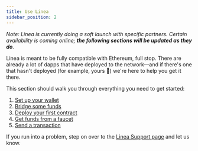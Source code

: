 ```yaml
---
title: Use Linea
sidebar_position: 2
---
```


_Note: Linea is currently doing a soft launch with specific partners. Certain availability is coming online; **the following sections will be updated as they do**._

Linea is meant to be fully compatible with Ethereum, full stop. There are already a lot of dapps that have deployed to the network—and if there's one that hasn't deployed (for example, yours 👀) we're here to help you get it there.

This section should walk you through everything you need to get started:

1. [Set up your wallet](./set-up-your-wallet.mdx)
2. [Bridge some funds](./bridges-of-linea/index.mdx)
3. [Deploy your first contract](./../build-on-linea/quickstart/)
4. [Get funds from a faucet](./fund.md)
5. [Send a transaction](./transact.md)

If you run into a problem, step on over to the [Linea Support page](https://support.linea.build/hc/en-us) and let us know.
